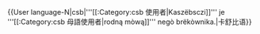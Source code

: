 {{User language-N|csb|'''[[:Category:csb 使用者|Kaszëbsczi]]''' je '''[[:Category:csb 母語使用者|rodną mòwą]]''' negò brëkòwnika.|卡舒比语}}<noinclude>
</noinclude>